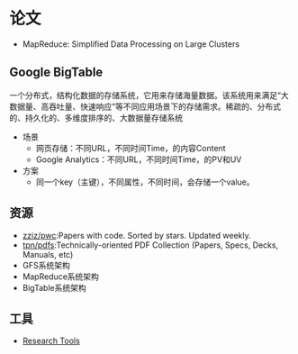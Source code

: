 # 论文

* MapReduce: Simplified Data Processing on Large Clusters

## Google BigTable

一个分布式，结构化数据的存储系统，它用来存储海量数据。该系统用来满足“大数据量、高吞吐量、快速响应”等不同应用场景下的存储需求。稀疏的、分布式的、持久化的、多维度排序的、大数据量存储系统

* 场景
    - 网页存储：不同URL，不同时间Time，的内容Content
    - Google Analytics：不同URL，不同时间Time，的PV和UV
* 方案
    - 同一个key（主键），不同属性，不同时间，会存储一个value。

## 资源

* [zziz/pwc](https://github.com/zziz/pwc):Papers with code. Sorted by stars. Updated weekly.
* [tpn/pdfs](https://github.com/tpn/pdfs):Technically-oriented PDF Collection (Papers, Specs, Decks, Manuals, etc)
* GFS系统架构
* MapReduce系统架构
* BigTable系统架构

## 工具

* [Research Tools](http://tools.kausalflow.com/tools/)
